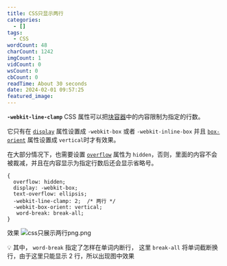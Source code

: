 ```yaml
---
title: CSS只显示两行
categories:
  - []
tags:
  - CSS
wordCount: 48
charCount: 1242
imgCount: 1
vidCount: 0
wsCount: 0
cbCount: 0
readTime: About 30 seconds
date: 2024-02-01 09:57:25
featured_image:
---
```


**`-webkit-line-clamp`** CSS 属性可以把[块容器](https://developer.mozilla.org/zh-CN/docs/Glossary/Block)中的内容限制为指定的行数。

它只有在 [`display`](https://developer.mozilla.org/zh-CN/docs/Web/CSS/display) 属性设置成 `-webkit-box` 或者 `-webkit-inline-box` 并且 [`box-orient`](https://developer.mozilla.org/zh-CN/docs/Web/CSS/box-orient) 属性设置成 `vertical`时才有效果。

在大部分情况下，也需要设置 [`overflow`](https://developer.mozilla.org/zh-CN/docs/Web/CSS/overflow) 属性为 `hidden`，否则，里面的内容不会被裁减，并且在内容显示为指定行数后还会显示省略号。

```
{
  overflow: hidden;
  display: -webkit-box;
  text-overflow: ellipsis;
  -webkit-line-clamp: 2;  /* 两行 */
  -webkit-box-orient: vertical;
   word-break: break-all;
}
```

效果
![css只展示两行png.png](https://s2.loli.net/2024/02/01/ljaoHIB9rkU4uXn.png)

💡 其中， `word-break` 指定了怎样在单词内断行， 这里 `break-all` 将单词截断换行，由于这里只能显示 2 行，所以出现图中效果
